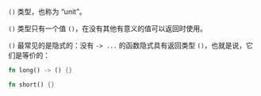 `()` 类型，也称为 “unit”。

`()` 类型只有一个值 `()`，在没有其他有意义的值可以返回时使用。 

`()` 最常见的是隐式的：没有 `-> ...` 的函数隐式具有返回类型 `()`，也就是说，它们是等价的：
```rust
fn long() -> () {}

fn short() {}
```